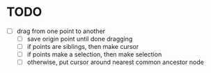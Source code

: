# TODO

- [ ] drag from one point to another
  - [ ] save origin point until done dragging
  - [ ] if points are siblings, then make cursor
  - [ ] if points make a selection, then make selection
  - [ ] otherwise, put cursor around nearest common ancestor node